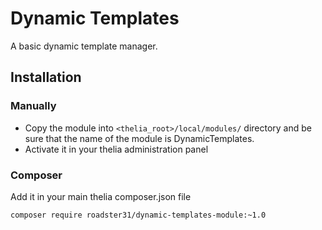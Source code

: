 # Dynamic Templates

A basic dynamic template manager.

## Installation

### Manually

* Copy the module into ```<thelia_root>/local/modules/``` directory and be sure that the name of the module is DynamicTemplates.
* Activate it in your thelia administration panel

### Composer

Add it in your main thelia composer.json file

```
composer require roadster31/dynamic-templates-module:~1.0
```